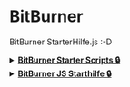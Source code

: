 # BitBurner
BitBurner StarterHilfe.js :-D

<details>
 
<summary>
<b><u>BitBurner Starter Scripts 🔒</u></b>
</summary>
<br>
Hier sind ein paar einfach nützliche Skripte

- 🔐  [EnablePrivacy](https://github.com/B4SH-M4ST3R/Ubuntu/blob/master/StarterScripts/enablePrivacy.sh): Enable Privacy in Ubuntu & replace snap with flatpak 
- 🔎  [MostUsedSoftwareInstaller](https://github.com/B4SH-M4ST3R/Ubuntu/blob/master/StarterScripts/installSoftware.sh): Install the most used software packages (Flatpak & Snap required!)

</details>

<details>
 
<summary>
<b><u>BitBurner JS Starthilfe 🔒</u></b>
</summary>
<br>
Hier sind ein paar einfach nützliche Quellen

- 🔐  [EnablePrivacy](https://bitburner.readthedocs.io/en/latest/netscript/netscriptfunctions.html): NetScript Funktionen (Bedeutung und Nutzung) 
- 🔎  [MostUsedSoftwareInstaller](https://javascript.info/): JS Quellen
- 🔎  [MostUsedSoftwareInstaller](https://www.w3schools.com/js/default.asp): JS Quellen

</details>